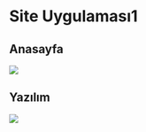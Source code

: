 # Site Uygulaması1

## Anasayfa

![](https://imgyukle.com/f/2022/09/24/nKlGdy.png)



## Yazılım


![](https://imgyukle.com/f/2022/09/24/nKlvTM.png)

